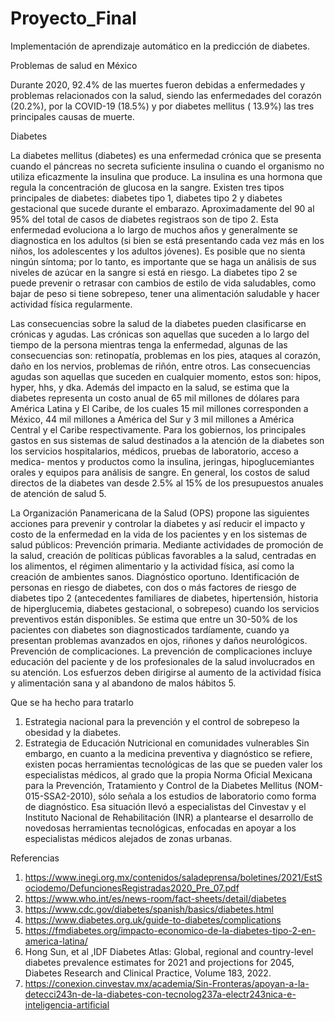 # Proyecto_Final
Implementación de aprendizaje automático en la predicción de diabetes.


Problemas de salud en México

Durante 2020, 92.4% de las muertes fueron debidas a enfermedades y problemas relacionados con la salud, siendo las enfermedades del corazón (20.2%), por la COVID-19
(18.5%) y por diabetes mellitus ( 13.9%) las tres principales causas de muerte.

Diabetes

La diabetes mellitus (diabetes) es una enfermedad crónica que se presenta cuando el páncreas no secreta suficiente insulina o cuando el organismo no utiliza 
eficazmente la insulina que produce. La insulina es una hormona que regula la concentración de glucosa en la sangre. Existen tres tipos principales de diabetes: 
diabetes tipo 1, diabetes tipo 2 y diabetes gestacional que sucede durante el embarazo.
Aproximadamente del 90 al 95% del total de casos de diabetes registraos son de tipo 2. Esta enfermedad evoluciona a lo largo de muchos años y generalmente se 
diagnostica en los adultos (si bien se está presentando cada vez más en los niños, los adolescentes y los adultos jóvenes). Es posible que no sienta ningún síntoma;
por lo tanto, es importante que se haga un análisis de sus niveles de azúcar en la sangre si está en riesgo. La diabetes tipo 2 se puede prevenir o retrasar con 
cambios de estilo de vida saludables, como bajar de peso si tiene sobrepeso, tener una alimentación saludable y hacer actividad física regularmente.

Las consecuencias sobre la salud de la diabetes pueden clasificarse en crónicas y agudas. Las crónicas son aquellas que suceden a lo largo del tiempo de la persona
mientras tenga la enfermedad, algunas de las consecuencias son: retinopatía, problemas en los pies, ataques al corazón, daño en los nervios, problemas de riñón, entre
otros. Las consecuencias agudas son aquellas que suceden en cualquier momento, estos son: hipos, hyper, hhs, y dka.
Además del impacto en la salud, se estima que la diabetes representa un costo anual de 65 mil millones de dólares para América Latina y El Caribe, de los cuales 
15 mil millones corresponden a México, 44 mil millones a América del Sur y 3 mil millones a América Central y el Caribe respectivamente. Para los gobiernos, los 
principales gastos en sus sistemas de salud destinados a la atención de la diabetes son los servicios hospitalarios, médicos, pruebas de laboratorio, acceso a medica-
mentos y productos como la insulina, jeringas, hipoglucemiantes orales y equipos para análisis de sangre. En general, los costos de salud directos de la diabetes van
desde 2.5% al 15% de los presupuestos anuales de atención de salud 5. 

La Organización Panamericana de la Salud (OPS) propone las siguientes acciones para prevenir y controlar la diabetes y así reducir el impacto y costo de la enfermedad
en la vida de los pacientes y en los sistemas de salud públicos: Prevención primaria. Mediante actividades de promoción de la salud, creación de políticas públicas 
favorables a la salud, centradas en los alimentos, el régimen alimentario y la actividad física, así como la creación de ambientes sanos.
Diagnóstico oportuno. Identificación de personas en riesgo de diabetes, con dos o más factores de riesgo de diabetes tipo 2 (antecedentes familiares de diabetes, 
hipertensión, historia de hiperglucemia, diabetes gestacional, o sobrepeso) cuando los servicios preventivos están disponibles. Se estima que entre un 30-50% de los
pacientes con diabetes son diagnosticados tardíamente, cuando ya presentan problemas avanzados en ojos, riñones y daños neurológicos.
Prevención de complicaciones. La prevención de complicaciones incluye educación del paciente y de los profesionales de la salud involucrados en su atención. Los esfuerzos 
deben dirigirse al aumento de la actividad física y alimentación sana y al abandono de malos hábitos 5.


Que se ha hecho para tratarlo
1.	Estrategia nacional para la prevención y el control de sobrepeso la obesidad y la diabetes.
2.	Estrategia de Educación Nutricional en comunidades vulnerables
Sin embargo, en cuanto a la medicina preventiva y diagnóstico se refiere, existen pocas herramientas tecnológicas de las que se pueden valer los especialistas médicos,
al grado que la propia Norma Oficial Mexicana para la Prevención, Tratamiento y Control de la Diabetes Mellitus (NOM-015-SSA2-2010), sólo señala a los estudios de 
laboratorio como forma de diagnóstico. Esa situación llevó a especialistas del Cinvestav y el Instituto Nacional de Rehabilitación (INR) a plantearse el desarrollo de
novedosas herramientas tecnológicas, enfocadas en apoyar a los especialistas médicos alejados de zonas urbanas.

	
Referencias
1.	https://www.inegi.org.mx/contenidos/saladeprensa/boletines/2021/EstSociodemo/DefuncionesRegistradas2020_Pre_07.pdf
2.	https://www.who.int/es/news-room/fact-sheets/detail/diabetes
3.	https://www.cdc.gov/diabetes/spanish/basics/diabetes.html
4.	https://www.diabetes.org.uk/guide-to-diabetes/complications
5.	https://fmdiabetes.org/impacto-economico-de-la-diabetes-tipo-2-en-america-latina/
6.	Hong Sun, et al ,IDF Diabetes Atlas: Global, regional and country-level diabetes prevalence estimates for 2021 and projections for 2045, Diabetes Research and 
Clinical Practice, Volume 183, 2022.
8.	https://conexion.cinvestav.mx/academia/Sin-Fronteras/apoyan-a-la-detecci243n-de-la-diabetes-con-tecnolog237a-electr243nica-e-inteligencia-artificial

